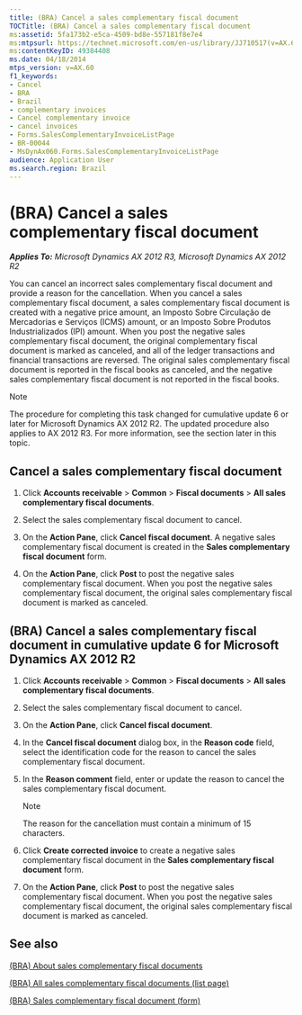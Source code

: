 ```yaml
---
title: (BRA) Cancel a sales complementary fiscal document
TOCTitle: (BRA) Cancel a sales complementary fiscal document
ms:assetid: 5fa173b2-e5ca-4509-bd8e-557181f8e7e4
ms:mtpsurl: https://technet.microsoft.com/en-us/library/JJ710517(v=AX.60)
ms:contentKeyID: 49384408
ms.date: 04/18/2014
mtps_version: v=AX.60
f1_keywords:
- Cancel
- BRA
- Brazil
- complementary invoices
- Cancel complementary invoice
- cancel invoices
- Forms.SalesComplementaryInvoiceListPage
- BR-00044
- MsDynAx060.Forms.SalesComplementaryInvoiceListPage
audience: Application User
ms.search.region: Brazil
---
```


# (BRA) Cancel a sales complementary fiscal document 


_**Applies To:** Microsoft Dynamics AX 2012 R3, Microsoft Dynamics AX 2012 R2_

You can cancel an incorrect sales complementary fiscal document and provide a reason for the cancellation. When you cancel a sales complementary fiscal document, a sales complementary fiscal document is created with a negative price amount, an Imposto Sobre Circulação de Mercadorias e Serviços (ICMS) amount, or an Imposto Sobre Produtos Industrializados (IPI) amount. When you post the negative sales complementary fiscal document, the original complementary fiscal document is marked as canceled, and all of the ledger transactions and financial transactions are reversed. The original sales complementary fiscal document is reported in the fiscal books as canceled, and the negative sales complementary fiscal document is not reported in the fiscal books.


> [!NOTE]
> <P>The procedure for completing this task changed for cumulative update 6 or later for Microsoft Dynamics AX 2012 R2. The updated procedure also applies to AX 2012 R3. For more information, see the section later in this topic.</P>



## Cancel a sales complementary fiscal document

1.  Click **Accounts receivable** \> **Common** \> **Fiscal documents** \> **All sales complementary fiscal documents**.

2.  Select the sales complementary fiscal document to cancel.

3.  On the **Action Pane**, click **Cancel fiscal document**. A negative sales complementary fiscal document is created in the **Sales complementary fiscal document** form.

4.  On the **Action Pane**, click **Post** to post the negative sales complementary fiscal document. When you post the negative sales complementary fiscal document, the original sales complementary fiscal document is marked as canceled.

## (BRA) Cancel a sales complementary fiscal document in cumulative update 6 for Microsoft Dynamics AX 2012 R2

1.  Click **Accounts receivable** \> **Common** \> **Fiscal documents** \> **All sales complementary fiscal documents**.

2.  Select the sales complementary fiscal document to cancel.

3.  On the **Action Pane**, click **Cancel fiscal document**.

4.  In the **Cancel fiscal document** dialog box, in the **Reason code** field, select the identification code for the reason to cancel the sales complementary fiscal document.

5.  In the **Reason comment** field, enter or update the reason to cancel the sales complementary fiscal document.
    

    > [!NOTE]
    > <P>The reason for the cancellation must contain a minimum of 15 characters.</P>



6.  Click **Create corrected invoice** to create a negative sales complementary fiscal document in the **Sales complementary fiscal document** form.

7.  On the **Action Pane**, click **Post** to post the negative sales complementary fiscal document. When you post the negative sales complementary fiscal document, the original sales complementary fiscal document is marked as canceled.

## See also

[(BRA) About sales complementary fiscal documents](bra-about-sales-complementary-fiscal-documents.md)

[(BRA) All sales complementary fiscal documents (list page)](https://technet.microsoft.com/en-us/library/jj710595\(v=ax.60\))

[(BRA) Sales complementary fiscal document (form)](https://technet.microsoft.com/en-us/library/jj710523\(v=ax.60\))

  


